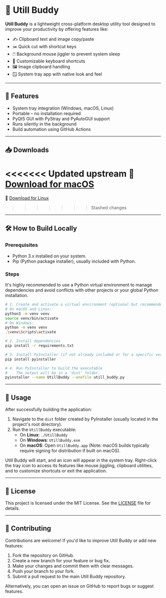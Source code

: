 # 🧰 Utill Buddy

**Utill Buddy** is a lightweight cross-platform desktop utility tool designed to improve your productivity by offering features like:

- ✍️ Clipboard text and image copy/paste
- ✂️ Quick cut with shortcut keys
- 🖱️ Background mouse jiggler to prevent system sleep
- 🎯 Customizable keyboard shortcuts
- 🖼️ Image clipboard handling
- 🪟 System tray app with native look and feel

---

## 🚀 Features

- System tray integration (Windows, macOS, Linux)
- Portable – no installation required
- PyQt5 GUI with PyStray and PyAutoGUI support
- Runs silently in the background
- Build automation using GitHub Actions

---

## 📥 Downloads

<!-- BUILDS START -->
<<<<<<< Updated upstream
🔹 [Download for macOS](portable/macOS/UtillBuddy.app)
=======
🔹 [Download for Linux](portable/Linux/UtillBuddy)
>>>>>>> Stashed changes
<!-- BUILDS END -->

---

## 🛠️ How to Build Locally

### Prerequisites
- Python 3.x installed on your system.
- Pip (Python package installer), usually included with Python.

### Steps
It's highly recommended to use a Python virtual environment to manage dependencies and avoid conflicts with other projects or your global Python installation.

```bash
# 1. Create and activate a virtual environment (optional but recommended)
# On macOS and Linux:
python3 -m venv venv
source venv/bin/activate
# On Windows:
python -m venv venv
.\venv\Scripts\activate

# 2. Install dependencies
pip install -r requirements.txt

# 3. Install PyInstaller (if not already included or for a specific version)
pip install pyinstaller

# 4. Run PyInstaller to build the executable
#    The output will be in a 'dist' folder.
pyinstaller --name UtillBuddy --onefile utill_buddy.py
```

---

## 🚀 Usage

After successfully building the application:

1.  Navigate to the `dist` folder created by PyInstaller (usually located in the project's root directory).
2.  Run the `UtillBuddy` executable:
    *   On **Linux**: `./UtillBuddy`
    *   On **Windows**: `UtillBuddy.exe`
    *   On **macOS**: Open `UtillBuddy.app` (Note: macOS builds typically require signing for distribution if built on macOS).

Utill Buddy will start, and an icon will appear in the system tray. Right-click the tray icon to access its features like mouse jiggling, clipboard utilities, and to customize shortcuts or exit the application.

---

## 📜 License

This project is licensed under the MIT License. See the [LICENSE](LICENSE) file for details.

---

## 🤝 Contributing

Contributions are welcome! If you'd like to improve Utill Buddy or add new features:

1.  Fork the repository on GitHub.
2.  Create a new branch for your feature or bug fix.
3.  Make your changes and commit them with clear messages.
4.  Push your branch to your fork.
5.  Submit a pull request to the main Utill Buddy repository.

Alternatively, you can open an issue on GitHub to report bugs or suggest features.
